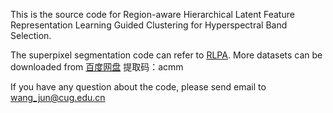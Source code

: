 This is the source code for Region-aware Hierarchical Latent Feature Representation Learning Guided Clustering for Hyperspectral Band Selection.

The superpixel segmentation code can refer to <a href=https://github.com/junjun-jiang/RLPA>RLPA</a>.
More datasets can be downloaded from <a href=https://pan.baidu.com/s/1Ktcn7khmtYpw_1ziMMuc0g>百度网盘</a>
提取码：acmm

If you have any question about the code, please send email to wang_jun@cug.edu.cn

